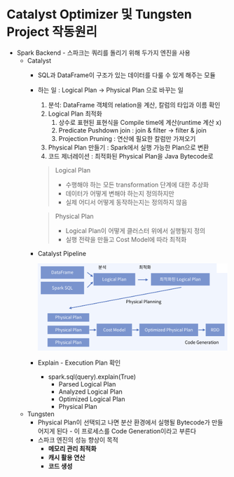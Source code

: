 # Catalyst Optimizer 및 Tungsten Project 작동원리

- Spark Backend - 스파크는 쿼리를 돌리기 위해 두가지 엔진을 사용
    - Catalyst
        - SQL과 DataFrame이 구조가 있는 데이터를 다룰 수 있게 해주는 모듈
        - 하는 일 : Logical Plan → Physical Plan 으로 바꾸는 일
            1. 분석: DataFrame 객체의 relation을 계산, 칼럼의 타입과 이름 확인
            2. Logical Plan 최적화
                1. 상수로 표현된 표현식을  Compile time에 계산(runtime 계산 x)
                2. Predicate Pushdown join : join & filter → filter & join
                3. Projection Pruning : 연산에 필요한 칼럼만 가져오기
            3. Physical Plan 만들기 : Spark에서 실행 가능한 Plan으로 변환
            4. 코드 제너레이션 : 최적화된 Physical Plan을 Java Bytecode로
            
            > Logical Plan
            > 
            > - 수행해야 하는 모든 transformation 단계에 대한 추상화
            > - 데이터가 어떻게 변해야 하는지 정의하지만
            > - 실제 어디서 어떻게 동작하는지는 정의하지 않음
            
            > Physical Plan
            > 
            > - Logical Plan이 어떻게 클러스터 위에서 실행될지 정의
            > - 실행 전략을 만들고 Cost Model에 따라 최적화
        - Catalyst Pipeline
            
            ![Untitled](Catalyst_Optimizer/Untitled.png)
            
        - Explain - Execution Plan 확인
            - spark.sql(query).explain(True)
                - Parsed Logical Plan
                - Analyzed Logical Plan
                - Optimized Logical Plan
                - Physical Plan
    - Tungsten
        - Physical Plan이 선택되고 나면 분산 환경에서 실행될 Bytecode가 만들어지게 된다 - 이 프로세스를 Code Generation이라고 부른다
        - 스파크 엔진의 성능 향상이 목적
            - **메모리 관리 최적화**
            - **캐시 활용 연산**
            - **코드 생성**
	
